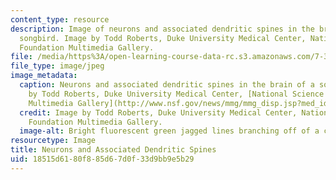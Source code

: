 ```yaml
---
content_type: resource
description: Image of neurons and associated dendritic spines in the brain of a juvenile
  songbird. Image by Todd Roberts, Duke University Medical Center, National Science
  Foundation Multimedia Gallery.
file: /media/https%3A/open-learning-course-data-rc.s3.amazonaws.com/7-346-fine-tuning-the-synapse-synaptic-functions-and-dysfunction-fall-2014/18515d6180f885d67d0f33d9bb9e5b29_7-346f14.jpg
file_type: image/jpeg
image_metadata:
  caption: Neurons and associated dendritic spines in the brain of a songbird (image
    by Todd Roberts, Duke University Medical Center, [National Science Foundation
    Multimedia Gallery](http://www.nsf.gov/news/mmg/mmg_disp.jsp?med_id=69051&from=search_list)).
  credit: Image by Todd Roberts, Duke University Medical Center, National Science
    Foundation Multimedia Gallery.
  image-alt: Bright fluorescent green jagged lines branching off of a central point.
resourcetype: Image
title: Neurons and Associated Dendritic Spines
uid: 18515d61-80f8-85d6-7d0f-33d9bb9e5b29
---
```

